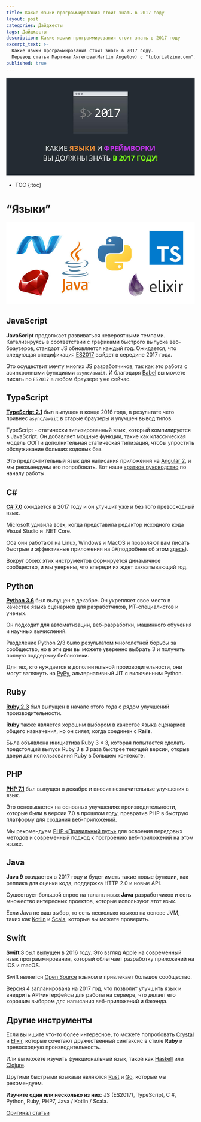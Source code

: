 ```yaml
---
title: Какие языки программирования стоит знать в 2017 году
layout: post
categories: Дайджесты
tags: Дайджесты
description: Какие языки программирования стоит знать в 2017 году
excerpt_text: >-
  Какие языки программирования стоит знать в 2017 году. 
  Перевод статьи Мартина Ангелова(Martin Angelov) с "tutorialzine.com".
published: true
---
```


![Какие языки и фреймворки вы должны знать в 2017 году](/images/post/digest/04-2017/the-languages-and-frameworks-you-should-learn-in-2017.png)

* TOC
{:toc}

# “Языки”

![Какие языки программирования стоит знать в 2017 году](/images/post/digest/04-2017/the-languages-and-frameworks-you-should-learn-in-2017-languages.jpg)

## JavaScript

**JavaScript** продолжает развиваться невероятными темпами. Катализируясь в соответствии с графиками быстрого выпуска веб-браузеров, стандарт JS обновляется каждый год. Ожидается, что следующая спецификация [ES2017](https://github.com/tc39/proposals/blob/master/finished-proposals.md) выйдет в середине 2017 года. 

Это осуществит мечту многих JS разработчиков, так как это работа с асинхронными функциями `async/await`. И благодаря [Babel](https://babeljs.io/) вы можете писать по `ES2017` в любом браузере уже сейчас.

## TypeScript

**[TypeScript 2.1](https://blogs.msdn.microsoft.com/typescript/2016/12/07/announcing-typescript-2-1/)** был выпущен в конце 2016 года, в результате чего привнес `async/await` в старые браузеры и улучшен вывод типов. 

TypeScript - статически типизированный язык, который компилируется в JavaScript. Он добавляет мощные функции, такие как классическая модель ООП и дополнительная статическая типизация, чтобы упростить обслуживание больших кодовых баз. 

Это предпочтительный язык для написания приложений на [Angular 2](https://angular.io/), и мы рекомендуем его попробовать. Вот наше [краткое руководство](http://tutorialzine.com/2016/07/learn-typescript-in-30-minutes/) по началу работы.

## C\# 

**[C# 7.0](https://msdn.microsoft.com/ru-ru/library/kx37x362.aspx)** ожидается в 2017 году и он улучшит уже и без того превосходный язык. 

Microsoft удивила всех, когда представила редактор исходного кода Visual Studio и .NET Core. 

Оба они работают на Linux, Windows и MacOS и позволяют вам писать быстрые и эффективные приложения на `C#`(подробнее об этом [здесь](https://docs.microsoft.com/en-us/dotnet/articles/core/index)). 

Вокруг обоих этих инструментов формируется динамичное сообщество, и мы уверены, что впереди их ждет захватывающий год.

## Python

**[Python 3.6](https://docs.python.org/3.6/whatsnew/3.6.html)** был выпущен в декабре. Он укрепляет свое место в качестве языка сценариев для разработчиков, ИТ-специалистов и ученых. 

Он подходит для автоматизации, веб-разработки, машинного обучения и научных вычислений. 

Разделение Python 2/3 было результатом многолетней борьбы за сообщество, но в эти дни вы можете уверенно выбрать 3 и получить полную поддержку библиотеки. 

Для тех, кто нуждается в дополнительной производительности, они могут взглянуть на [PyPy](http://pypy.org/), альтернативный JIT с включенным Python.

## Ruby

**[Ruby 2.3](https://www.ruby-lang.org/en/news/2015/12/25/ruby-2-3-0-released/)** был выпущен в начале этого года с рядом улучшений производительности. 

**Ruby** также является хорошим выбором в качестве языка сценариев общего назначения, но он сияет, когда соединен с **Rails**. 

Была объявлена ​​инициатива Ruby 3 × 3, которая попытается сделать предстоящий выпуск Ruby 3 в 3 раза быстрее текущей версии, открыв двери для использования Ruby в большем контексте.

## PHP

**[PHP 7.1](http://php.net/manual/en/migration71.php)** был выпущен в декабре и вносит незначительные улучшения в язык. 

Это основывается на основных улучшениях производительности, которые были в версии 7.0 в прошлом году, превратив PHP в быструю платформу для создания веб-приложений. 

Мы рекомендуем [PHP «Правильный путь»](http://www.phptherightway.com/) для освоения передовых методов и современный подход к построению веб-приложений на этом языке.

## Java

**Java 9** ожидается в 2017 году и будет иметь такие новые функции, как реплика для оценки кода, поддержка HTTP 2.0 и новые API. 

Существует большой спрос на талантливых **Java** разработчиков и есть множество интересных проектов, которые используют этот язык. 

Если Java не ваш выбор, то есть несколько языков на основе JVM, таких как [Kotlin](https://kotlinlang.org/) и [Scala](https://www.scala-lang.org/), которые вы можете проверить.

## Swift

**[Swift 3](https://github.com/apple/swift-evolution/blob/master/releases/swift-3_0.md)** был выпущен в 2016 году. Это взгляд Apple на современный язык программирования, который облегчает разработку приложений на iOS и macOS. 

Swift является [Open Source](https://github.com/apple/swift) языком и привлекает большое сообщество. 

Версия 4 запланирована на 2017 год, что позволит улучшить язык и внедрить API-интерфейсы для работы на сервере, что делает его хорошим выбором для написания веб-приложений и бэкенда.

## Другие инструменты

Если вы ищите что-то более интересное, то можете попробовать [Crystal](https://crystal-lang.org/) и [Elixir](http://elixir-lang.org/), которые сочетают дружественный синтаксис в стиле **Ruby** и превосходную производительность. 

Или вы можете изучить функциональный язык, такой как [Haskell](https://www.haskell.org/) или [Clojure](https://clojure.org/). 

Другими быстрыми языками являются [Rust](https://www.rust-lang.org/) и [Go](https://golang.org/), которые мы рекомендуем.

**Изучите один или несколько из них**: JS (ES2017), TypeScript, C #, Python, Ruby, PHP7, Java / Kotlin / Scala.


[Оригинал статьи](http://tutorialzine.com/2016/12/the-languages-frameworks-tools-you-should-learn-in-2017/)
